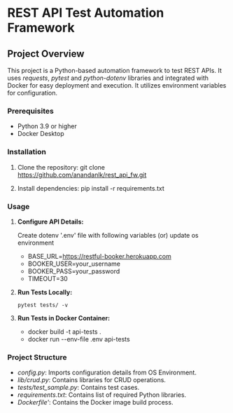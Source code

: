 # **REST API Test Automation Framework**

## **Project Overview**

This project is a Python-based automation framework to test REST APIs. It uses _requests_, _pytest_ and _python-dotenv_ libraries and integrated with Docker for easy deployment and execution. It utilizes environment variables for configuration.

### **Prerequisites**

- Python 3.9 or higher
- Docker Desktop

### **Installation**

1. Clone the repository:
   git clone https://github.com/anandanlk/rest_api_fw.git

2. Install dependencies:
   pip install -r requirements.txt

### **Usage**

1. **Configure API Details:**

   Create dotenv '.env' file with following variables (or) update os environment

   - BASE_URL=https://restful-booker.herokuapp.com
   - BOOKER_USER=your_username
   - BOOKER_PASS=your_password
   - TIMEOUT=30

2. **Run Tests Locally:**

   ```
   pytest tests/ -v
   ```

3. **Run Tests in Docker Container:**
   - docker build -t api-tests .
   - docker run --env-file .env api-tests

### **Project Structure**

- _config.py_: Imports configuration details from OS Environment.
- _lib/crud.py_: Contains libraries for CRUD operations.
- _tests/test_sample.py_: Contains test cases.
- _requirements.txt_: Contains list of required Python libraries.
- _Dockerfile'_: Contains the Docker image build process.
